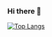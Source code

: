 ### Hi there 👋

[![Top Langs](https://github-readme-stats.vercel.app/api/top-langs/?username=SudoRion
)](https://github.com/anuraghazra/github-readme-stats)

<!--
**SudoRion/SudoRion** is a ✨ _special_ ✨ repository because its `README.md` (this file) appears on your GitHub profile.

Here are some ideas to get you started:

- 🔭 I’m currently working on ...
- 🌱 I’m currently learning ...
- 👯 I’m looking to collaborate on ...
- 🤔 I’m looking for help with ...
- 💬 Ask me about ...
- 📫 How to reach me: ...
- 😄 Pronouns: ...
- ⚡ Fun fact: ...
-->
